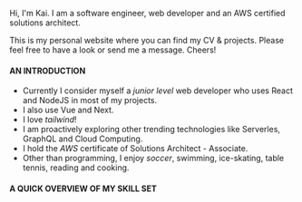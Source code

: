 Hi, I'm Kai. I am a software engineer, web developer and an AWS certified solutions architect.

This is my personal website where you can find my CV & projects. Please feel free to have a look or send me a message. Cheers!

#### AN INTRODUCTION

- Currently I consider myself a _junior level_ web developer who uses React and NodeJS in most of my projects.
- I also use Vue and Next.
- I love _tailwind_!
- I am proactively exploring other trending technologies like Serverles, GraphQL and Cloud Computing.
- I hold the _AWS_ certificate of Solutions Architect - Associate.
- Other than programming, I enjoy _soccer_, swimming, ice-skating, table tennis, reading and cooking.

#### A QUICK OVERVIEW OF MY SKILL SET

